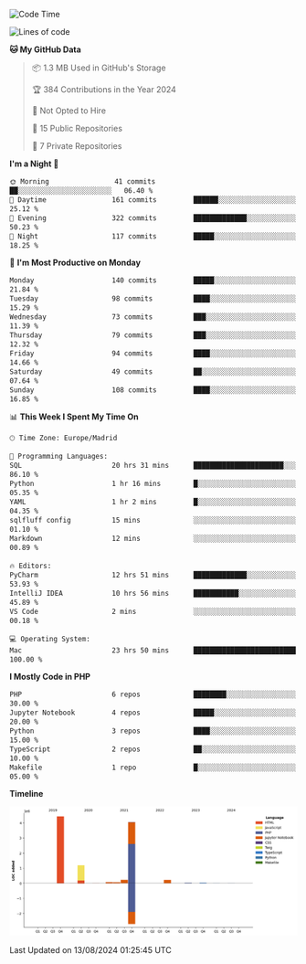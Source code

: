 <!--START_SECTION:waka-->
![Code Time](http://img.shields.io/badge/Code%20Time-317%20hrs%201%20min-blue)

![Lines of code](https://img.shields.io/badge/From%20Hello%20World%20I%27ve%20Written-10.3%20million%20lines%20of%20code-blue)

**🐱 My GitHub Data** 

> 📦 1.3 MB Used in GitHub's Storage 
 > 
> 🏆 384 Contributions in the Year 2024
 > 
> 🚫 Not Opted to Hire
 > 
> 📜 15 Public Repositories 
 > 
> 🔑 7 Private Repositories 
 > 
**I'm a Night 🦉** 

```text
🌞 Morning                41 commits          ██░░░░░░░░░░░░░░░░░░░░░░░   06.40 % 
🌆 Daytime                161 commits         ██████░░░░░░░░░░░░░░░░░░░   25.12 % 
🌃 Evening                322 commits         █████████████░░░░░░░░░░░░   50.23 % 
🌙 Night                  117 commits         █████░░░░░░░░░░░░░░░░░░░░   18.25 % 
```
📅 **I'm Most Productive on Monday** 

```text
Monday                   140 commits         █████░░░░░░░░░░░░░░░░░░░░   21.84 % 
Tuesday                  98 commits          ████░░░░░░░░░░░░░░░░░░░░░   15.29 % 
Wednesday                73 commits          ███░░░░░░░░░░░░░░░░░░░░░░   11.39 % 
Thursday                 79 commits          ███░░░░░░░░░░░░░░░░░░░░░░   12.32 % 
Friday                   94 commits          ████░░░░░░░░░░░░░░░░░░░░░   14.66 % 
Saturday                 49 commits          ██░░░░░░░░░░░░░░░░░░░░░░░   07.64 % 
Sunday                   108 commits         ████░░░░░░░░░░░░░░░░░░░░░   16.85 % 
```


📊 **This Week I Spent My Time On** 

```text
🕑︎ Time Zone: Europe/Madrid

💬 Programming Languages: 
SQL                      20 hrs 31 mins      ██████████████████████░░░   86.10 % 
Python                   1 hr 16 mins        █░░░░░░░░░░░░░░░░░░░░░░░░   05.35 % 
YAML                     1 hr 2 mins         █░░░░░░░░░░░░░░░░░░░░░░░░   04.35 % 
sqlfluff config          15 mins             ░░░░░░░░░░░░░░░░░░░░░░░░░   01.10 % 
Markdown                 12 mins             ░░░░░░░░░░░░░░░░░░░░░░░░░   00.89 % 

🔥 Editors: 
PyCharm                  12 hrs 51 mins      █████████████░░░░░░░░░░░░   53.93 % 
IntelliJ IDEA            10 hrs 56 mins      ███████████░░░░░░░░░░░░░░   45.89 % 
VS Code                  2 mins              ░░░░░░░░░░░░░░░░░░░░░░░░░   00.18 % 

💻 Operating System: 
Mac                      23 hrs 50 mins      █████████████████████████   100.00 % 
```

**I Mostly Code in PHP** 

```text
PHP                      6 repos             ████████░░░░░░░░░░░░░░░░░   30.00 % 
Jupyter Notebook         4 repos             █████░░░░░░░░░░░░░░░░░░░░   20.00 % 
Python                   3 repos             ████░░░░░░░░░░░░░░░░░░░░░   15.00 % 
TypeScript               2 repos             ██░░░░░░░░░░░░░░░░░░░░░░░   10.00 % 
Makefile                 1 repo              █░░░░░░░░░░░░░░░░░░░░░░░░   05.00 % 
```



**Timeline**

![Lines of Code chart](https://raw.githubusercontent.com/danisoronellas/danisoronellas/main/assets/bar_graph.png)


 Last Updated on 13/08/2024 01:25:45 UTC
<!--END_SECTION:waka-->
